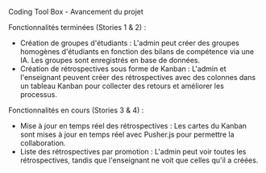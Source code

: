 Coding Tool Box - Avancement du projet

Fonctionnalités terminées (Stories 1 & 2) :
- Création de groupes d'étudiants : L'admin peut créer des groupes homogènes d'étudiants en fonction des bilans de compétence via une IA. Les groupes sont enregistrés en base de données.
- Création de rétrospectives sous forme de Kanban : L'admin et l'enseignant peuvent créer des rétrospectives avec des colonnes dans un tableau Kanban pour collecter des retours et améliorer les processus.

Fonctionnalités en cours (Stories 3 & 4) :
- Mise à jour en temps réel des rétrospectives : Les cartes du Kanban sont mises à jour en temps réel avec Pusher.js pour permettre la collaboration.
- Liste des rétrospectives par promotion : L'admin peut voir toutes les rétrospectives, tandis que l'enseignant ne voit que celles qu'il a créées.
